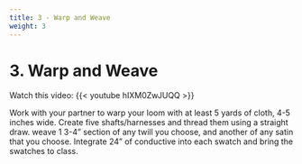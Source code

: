 ```yaml
---
title: 3 - Warp and Weave
weight: 3
---
```


# 3. Warp and Weave

Watch this video: 
{{< youtube hIXM0ZwJUQQ >}}

Work with your partner to warp your loom with at least 5 yards of cloth, 4-5 inches wide. Create five shafts/harnesses and thread them using a straight draw. weave 1 3-4” section of any twill you choose, and another of any satin that you choose. Integrate 24” of conductive into each swatch and bring the swatches to class. 

